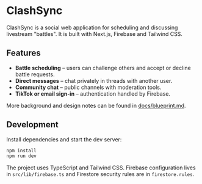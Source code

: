 # ClashSync

ClashSync is a social web application for scheduling and discussing livestream "battles". It is built with Next.js, Firebase and Tailwind CSS.

## Features
- **Battle scheduling** – users can challenge others and accept or decline battle requests.
- **Direct messages** – chat privately in threads with another user.
- **Community chat** – public channels with moderation tools.
- **TikTok or email sign‑in** – authentication handled by Firebase.

More background and design notes can be found in [docs/blueprint.md](docs/blueprint.md).

## Development
Install dependencies and start the dev server:

```bash
npm install
npm run dev
```

The project uses TypeScript and Tailwind CSS. Firebase configuration lives in `src/lib/firebase.ts` and Firestore security rules are in `firestore.rules`.
